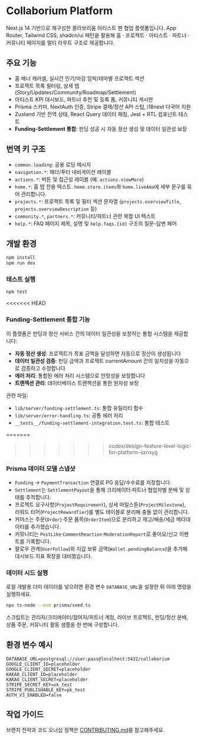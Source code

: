 # Collaborium Platform

Next.js 14 기반으로 재구성한 콜라보리움 아티스트 팬 협업 플랫폼입니다. App Router, Tailwind CSS, shadcn/ui 패턴을 활용해 홈 · 프로젝트 · 아티스트 · 파트너 · 커뮤니티 페이지를 멀티 라우트 구조로 제공합니다.

## 주요 기능
- 홈 배너 캐러셀, 실시간 인기/마감 임박/테마별 프로젝트 섹션
- 프로젝트 목록 필터링, 상세 탭(Story/Updates/Community/Roadmap/Settlement)
- 아티스트 KPI 대시보드, 파트너 추천 및 등록 폼, 커뮤니티 게시판
- Prisma 스키마, NextAuth 인증, Stripe 결제/정산 API 스텁, i18next 다국어 지원
- Zustand 기반 전역 상태, React Query 데이터 패칭, Jest + RTL 컴포넌트 테스트
- **Funding-Settlement 통합**: 펀딩 성공 시 자동 정산 생성 및 데이터 일관성 보장

## 번역 키 구조
- `common.loading`: 공용 로딩 메시지
- `navigation.*`: 헤더/푸터 네비게이션 레이블
- `actions.*`: 버튼 및 접근성 레이블 (예: `actions.viewMore`)
- `home.*`: 홈 탭 전용 텍스트. `home.store.items`와 `home.liveAma`에 세부 문구를 묶어 관리합니다.
- `projects.*`: 프로젝트 목록 및 필터 섹션 문자열 (`projects.overviewTitle`, `projects.overviewDescription` 등)
- `community.*`, `partners.*`: 커뮤니티/파트너 관련 복합 UI 텍스트
- `help.*`: FAQ 페이지 제목, 설명 및 `help.faqs.{id}` 구조의 질문-답변 페어

## 개발 환경
```bash
npm install
npm run dev
```

### 테스트 실행
```bash
npm test
```

<<<<<<< HEAD
### Funding-Settlement 통합 기능
이 플랫폼은 펀딩과 정산 서비스 간의 데이터 일관성을 보장하는 통합 시스템을 제공합니다:

- **자동 정산 생성**: 프로젝트가 목표 금액을 달성하면 자동으로 정산이 생성됩니다
- **데이터 일관성 검증**: 펀딩 금액과 프로젝트 currentAmount 간의 일치성을 자동으로 검증하고 수정합니다
- **에러 처리**: 통합된 에러 처리 시스템으로 안정성을 보장합니다
- **트랜잭션 관리**: 데이터베이스 트랜잭션을 통한 원자성 보장

관련 파일:
- `lib/server/funding-settlement.ts`: 통합 유틸리티 함수
- `lib/server/error-handling.ts`: 공통 에러 처리
- `__tests__/funding-settlement-integration.test.ts`: 통합 테스트

=======
>>>>>>> codex/design-feature-level-logic-for-platform-sxnxyg
### Prisma 데이터 모델 스냅샷
- `Funding` → `PaymentTransaction` 연결로 PG 응답/수수료를 저장합니다.
- `Settlement`는 `SettlementPayout`을 통해 크리에이터·파트너·협업자별 분배 및 상태를 추적합니다.
- 프로젝트 요구사항(`ProjectRequirement`), 상세 마일스톤(`ProjectMilestone`), 리워드 티어(`ProjectRewardTier`)를 별도 테이블로 분리해 충돌 없이 관리합니다.
- 커머스는 주문(`Order`)·주문 품목(`OrderItem`)으로 분리하고 재고/배송/세금 메타데이터를 추가했습니다.
- 커뮤니티는 `PostLike`·`CommentReaction`·`ModerationReport`로 좋아요/신고 이벤트를 기록합니다.
- 팔로우 관계(`UserFollow`)와 지갑 보류 금액(`Wallet.pendingBalance`)을 추가해 대시보드 지표 확장을 대비했습니다.

### 데이터 시드 실행
로컬 개발용 더미 데이터를 넣으려면 환경 변수 `DATABASE_URL`을 설정한 뒤 아래 명령을 실행하세요.

```bash
npx ts-node --esm prisma/seed.ts
```

스크립트는 관리자/크리에이터/참여자/파트너 계정, 라이브 프로젝트, 펀딩/정산 분배, 상품 주문, 커뮤니티 활동 샘플을 한 번에 구성합니다.

## 환경 변수 예시
```
DATABASE_URL=postgresql://user:pass@localhost:5432/collaborium
GOOGLE_CLIENT_ID=placeholder
GOOGLE_CLIENT_SECRET=placeholder
KAKAO_CLIENT_ID=placeholder
KAKAO_CLIENT_SECRET=placeholder
STRIPE_SECRET_KEY=sk_test
STRIPE_PUBLISHABLE_KEY=pk_test
AUTH_V3_ENABLED=false
```

## 작업 가이드

브랜치 전략과 코드 오너십 정책은 [CONTRIBUTING.md](./CONTRIBUTING.md)를 참고해주세요.
